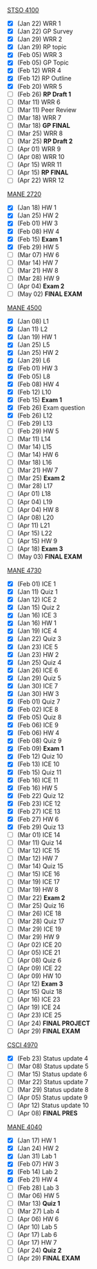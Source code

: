 <u>STSO 4100</u>

- [x] (Jan 22) WRR 1
- [x] (Jan 22) GP Survey
- [x] (Jan 29) WRR 2
- [x] (Jan 29) RP topic
- [x] (Feb 05) WRR 3
- [x] (Feb 05) GP Topic
- [x] (Feb 12) WRR 4
- [x] (Feb 12) RP Outline
- [x] (Feb 20) WRR 5
- [ ] (Feb 26) **RP Draft 1**
- [ ] (Mar 11) WRR 6
- [ ] (Mar 11) Peer Review
- [ ] (Mar 18) WRR 7
- [ ] (Mar 18) **GP FINAL**
- [ ] (Mar 25) WRR 8
- [ ] (Mar 25) **RP Draft 2**
- [ ] (Apr 01) WRR 9
- [ ] (Apr 08) WRR 10
- [ ] (Apr 15) WRR 11
- [ ] (Apr 15) **RP FINAL**
- [ ] (Apr 22) WRR 12

<u>MANE 2720</u>

- [x] (Jan 18) HW 1
- [x] (Jan 25) HW 2
- [x] (Feb 01) HW 3
- [x] (Feb 08) HW 4
- [x] (Feb 15) **Exam 1**
- [x] (Feb 29) HW 5
- [ ] (Mar 07) HW 6
- [ ] (Mar 14) HW 7
- [ ] (Mar 21) HW 8
- [ ] (Mar 28) HW 9
- [ ] (Apr 04) **Exam 2** 
- [ ] (May 02) **FINAL EXAM**

<u>MANE 4500</u>

- [x] (Jan 08) L1
- [x] (Jan 11) L2
- [x] (Jan 19) HW 1
- [x] (Jan 25) L5
- [x] (Jan 25) HW 2
- [x] (Jan 29) L6
- [x] (Feb 01) HW 3
- [x] (Feb 05) L8
- [x] (Feb 08) HW 4
- [x] (Feb 12) L10
- [x] (Feb 15) **Exam 1**
- [x] (Feb 26) Exam question
- [x] (Feb 26) L12
- [ ] (Feb 29) L13
- [ ] (Feb 29) HW 5
- [ ] (Mar 11) L14
- [ ] (Mar 14) L15
- [ ] (Mar 14) HW 6
- [ ] (Mar 18) L16
- [ ] (Mar 21) HW 7
- [ ] (Mar 25) **Exam 2**
- [ ] (Mar 28) L17
- [ ] (Apr 01) L18
- [ ] (Apr 04) L19
- [ ] (Apr 04) HW 8
- [ ] (Apr 08) L20
- [ ] (Apr 11) L21
- [ ] (Apr 15) L22
- [ ] (Apr 15) HW 9
- [ ] (Apr 18) **Exam 3**
- [ ] (May 03) **FINAL EXAM**

<u>MANE 4730</u>

- [x] (Feb 01) ICE 1
- [x] (Jan 11) Quiz 1
- [x] (Jan 12) ICE 2
- [x] (Jan 15) Quiz 2
- [x] (Jan 16) ICE 3
- [x] (Jan 16) HW 1
- [x] (Jan 19) ICE 4
- [x] (Jan 22) Quiz 3
- [x] (Jan 23) ICE 5
- [x] (Jan 23) HW 2
- [x] (Jan 25) Quiz 4
- [x] (Jan 26) ICE 6
- [x] (Jan 29) Quiz 5
- [x] (Jan 30) ICE 7
- [x] (Jan 30) HW 3
- [x] (Feb 01) Quiz 7
- [x] (Feb 02) ICE 8
- [x] (Feb 05) Quiz 8
- [x] (Feb 06) ICE 9
- [x] (Feb 06) HW 4
- [x] (Feb 08) Quiz 9
- [x] (Feb 09) **Exam 1**
- [x] (Feb 12) Quiz 10
- [x] (Feb 13) ICE 10
- [x] (Feb 15) Quiz 11
- [x] (Feb 16) ICE 11
- [x] (Feb 16) HW 5
- [x] (Feb 22) Quiz 12
- [x] (Feb 23) ICE 12
- [x] (Feb 27) ICE 13
- [x] (Feb 27) HW 6
- [x] (Feb 29) Quiz 13
- [ ] (Mar 01) ICE 14
- [ ] (Mar 11) Quiz 14
- [ ] (Mar 12) ICE 15
- [ ] (Mar 12) HW 7
- [ ] (Mar 14) Quiz 15
- [ ] (Mar 15) ICE 16
- [ ] (Mar 19) ICE 17
- [ ] (Mar 19) HW 8
- [ ] (Mar 22) **Exam 2**
- [ ] (Mar 25) Quiz 16
- [ ] (Mar 26) ICE 18
- [ ] (Mar 28) Quiz 17
- [ ] (Mar 29) ICE 19
- [ ] (Mar 29) HW 9
- [ ] (Apr 02) ICE 20
- [ ] (Apr 05) ICE 21
- [ ] (Apr 08) Quiz 6
- [ ] (Apr 09) ICE 22
- [ ] (Apr 09) HW 10
- [ ] (Apr 12) **Exam 3**
- [ ] (Apr 15) Quiz 18
- [ ] (Apr 16) ICE 23
- [ ] (Apr 19) ICE 24
- [ ] (Apr 23) ICE 25
- [ ] (Apr 24) **FINAL PROJECT**
- [ ] (Apr 29) **FINAL EXAM**

<u>CSCI 4970</u>

- [x] (Feb 23) Status update 4
- [ ] (Mar 08) Status update 5
- [ ] (Mar 15) Status update 6
- [ ] (Mar 22) Status update 7
- [ ] (Mar 29) Status update 8
- [ ] (Apr 05) Status update 9
- [ ] (Apr 12) Status update 10
- [ ] (Apr 08) **FINAL PRES**

<u>MANE 4040</u>

- [x] (Jan 17) HW 1
- [x] (Jan 24) HW 2
- [x] (Jan 31) Lab 1
- [x] (Feb 07) HW 3
- [x] (Feb 14) Lab 2
- [x] (Feb 21) HW 4
- [ ] (Feb 28) Lab 3
- [ ] (Mar 06) HW 5
- [ ] (Mar 13) **Quiz 1**
- [ ] (Mar 27) Lab 4
- [ ] (Apr 06) HW 6
- [ ] (Apr 10) Lab 5
- [ ] (Apr 17) Lab 6
- [ ] (Apr 17) HW 7
- [ ] (Apr 24) **Quiz 2**
- [ ] (Apr 29) **FINAL EXAM**